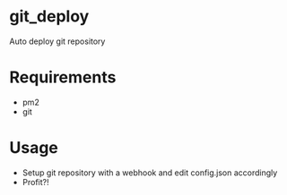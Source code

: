 # git_deploy
Auto deploy git repository

# Requirements
* pm2
* git

# Usage
* Setup git repository with a webhook and edit config.json accordingly
* Profit?!
